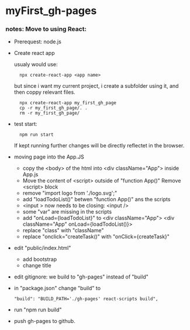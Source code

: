 # myFirst_gh-pages

### notes: Move to using React:

* Prerequest: node.js
* Create react app

    usualy would use:


        npx create-react-app <app name>

    but since i want my current project, i create a subfolder using it, and then coppy relevant files.

        npx create-react-app my_first_gh_page
        cp -r my_first_gh_page/. .
        rm -r my_first_gh_page/

* test start:

        npm run start

    If kept running further changes will be directly reflectet in the browser.

* moving page into the App.JS
    * copy the &lt;body&gt; of the html into &lt;div className="App"&gt; inside App.js
    * Move the content of &lt;script&gt; outside of "function App()"
      Remove &lt;script&gt; block
    * remove "import logo from './logo.svg';"
    * add "loadTodoList()" betwen  "function App()" ans the scripts
    * &lt;input   &gt; now needs to be closing: &lt;input   /&gt;
    * some "var" are missing in the scripts
    * add "onLoad={loadTodoList}" to &lt;div className="App"&gt;
      &lt;div className="App" onLoad={loadTodoList()}&gt;
    * replace "class" with "className"
    * replace "onclick="createTask()" with "onClick={createTask}"

* edit "public/index.html" 
    * add bootstrap
    * change title

* edit gitignore:
    we build to "gh-pages" instead of "build"
    
* in "package.json" change "build" to

      "build": "BUILD_PATH='./gh-pages' react-scripts build",

* run "npm run build"
* push gh-pages to github.
        